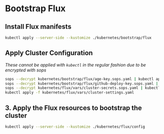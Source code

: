 # Bootstrap Flux

## Install Flux manifests

```sh
kubectl apply --server-side --kustomize ./kubernetes/bootstrap/flux
```

## Apply Cluster Configuration

_These cannot be applied with `kubectl` in the regular fashion due to be encrypted with sops_

```sh
sops --decrypt kubernetes/bootstrap/flux/age-key.sops.yaml | kubectl apply -f -
sops --decrypt kubernetes/bootstrap/flux/github-deploy-key.sops.yaml | kubectl apply -f -
sops --decrypt kubernetes/flux/vars/cluster-secrets.sops.yaml | kubectl apply -f -
kubectl apply -f kubernetes/flux/vars/cluster-settings.yaml
```

## 3. Apply the Flux resources to bootstrap the cluster

```sh
kubectl apply --server-side --kustomize ./kubernetes/flux/config
```

